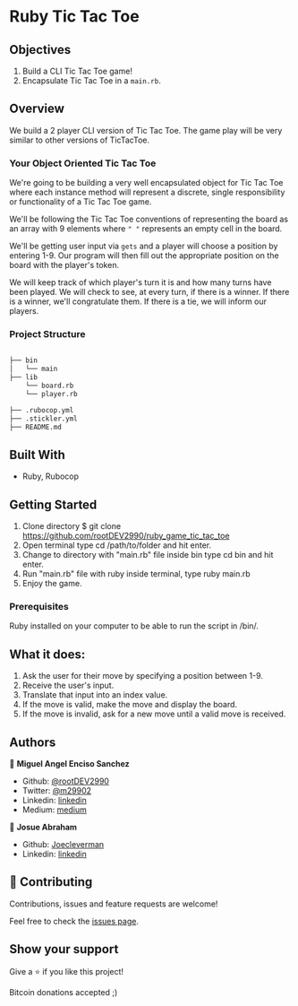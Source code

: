 # Ruby Tic Tac Toe

## Objectives

1. Build a CLI Tic Tac Toe game!
2. Encapsulate Tic Tac Toe in a `main.rb`.

## Overview

We build a 2 player CLI version of Tic Tac Toe. The game play will be very similar to other versions of TicTacToe.

### Your Object Oriented Tic Tac Toe

We're going to be building a very well encapsulated object for Tic Tac Toe where each instance method will represent a discrete, single responsibility or functionality of a Tic Tac Toe game.

We'll be following the Tic Tac Toe conventions of representing the board as an array with 9 elements where `" "` represents an empty cell in the board.

We'll be getting user input via `gets` and a player will choose a position by entering 1-9. Our program will then fill out the appropriate position on the board with the player's token.

We will keep track of which player's turn it is and how many turns have been played. We will check to see, at every turn, if there is a winner. If there is a winner, we'll congratulate them. If there is a tie, we will inform our players.

### Project Structure

```bash

├── bin
│   └── main
├── lib
    └── board.rb
    └── player.rb

├── .rubocop.yml
├── .stickler.yml
├── README.md

```

## Built With

- Ruby, Rubocop

## Getting Started

1. Clone directory $ git clone https://github.com/rootDEV2990/ruby_game_tic_tac_toe
2. Open terminal type cd /path/to/folder and hit enter.
3. Change to directory with "main.rb" file inside bin type cd bin and hit enter.
4. Run "main.rb" file with ruby inside terminal, type ruby main.rb
5. Enjoy the game.

### Prerequisites

Ruby installed on your computer to be able to run the script in /bin/.

## What it does:

1. Ask the user for their move by specifying a position between 1-9.
2. Receive the user's input.
3. Translate that input into an index value.
4. If the move is valid, make the move and display the board.
5. If the move is invalid, ask for a new move until a valid move is received.

## Authors

👤 **Miguel Angel Enciso Sanchez**

- Github: [@rootDEV2990](https://github.com/rootDEV2990)
- Twitter: [@m29902](https://twitter.com/m29902)
- Linkedin: [linkedin](https://www.linkedin.com/in/miguel-enciso-6474741a1/)
- Medium: [medium](https://medium.com/@website.dev)

👤 **Josue Abraham**

- Github: [Joecleverman](https://github.com/Joecleverman)
- Linkedin: [linkedin](https://www.linkedin.com/in/cleverman1981/)

## 🤝 Contributing

Contributions, issues and feature requests are welcome!

Feel free to check the [issues page](issues/).

## Show your support

Give a ⭐️ if you like this project!

Bitcoin donations accepted ;)
